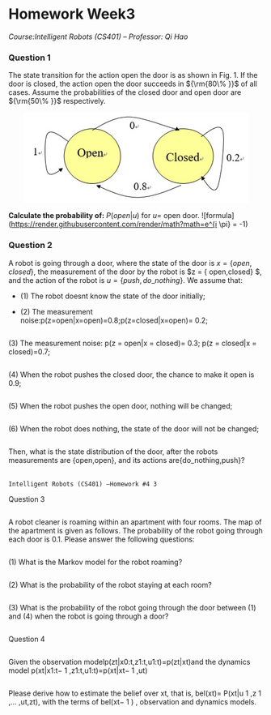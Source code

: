 
# Homework Week3


*Course:Intelligent Robots (CS401) – Professor: Qi Hao*

### Question 1

The state transition for the action open the door is as shown in Fig. 1. If the door is closed, the action open the door succeeds in ${\rm{80\% }}$ of all cases. Assume the probabilities of the closed door and open door are ${\rm{50\% }}$ respectively.

<div align=center>
<img src=image/f1.bmp/>
</div>

**Calculate the probability of:** $P(open|u)$ for $u=$ open door. ![formula](https://render.githubusercontent.com/render/math?math=e^{i \pi} = -1)

### Question 2

A robot is going through a door, where the state of the door is $x = \{ open,closed\}$, the measurement of the door by the robot is $z = \{ open,closed\} $, and the action of the
robot is $u = \{ push,do\_nothing\}$. We assume that:

* (1) The robot doesnt know the state of the door initially;

* (2) The measurement noise:p(z=open|x=open)=0.8;p(z=closed|x=open)=
0.2;
```
```
(3) The measurement noise: p(z = open|x = closed)= 0.3; p(z = closed|x =
closed)=0.7;
```
```
(4) When the robot pushes the closed door, the chance to make it open is 0.9;
```
```
(5) When the robot pushes the open door, nothing will be changed;
```
```
(6) When the robot does nothing, the state of the door will not be changed;
```
```
Then, what is the state distribution of the door, after the robots measurements are
{open,open}, and its actions are{do_nothing,push}?
```

Intelligent Robots (CS401) –Homework #4 3

```
Question 3
```
```
A robot cleaner is roaming within an apartment with four rooms. The map of the
apartment is given as follows. The probability of the robot going through each door
is 0.1. Please answer the following questions:
```
```
(1) What is the Markov model for the robot roaming?
```
```
(2) What is the probability of the robot staying at each room?
```
```
(3) What is the probability of the robot going through the door between (1) and (4)
when the robot is going through a door?
```
```
Question 4
```
```
Given the observation modelp(zt|x0:t,z1:t,u1:t)=p(zt|xt)and the dynamics model
p(xt|x1:t− 1 ,z1:t,u1:t)=p(xt|xt− 1 ,ut)
```
```
Please derive how to estimate the belief over xt, that is, bel(xt)=
P(xt|u 1 ,z 1 ,... ,ut,zt), with the terms of bel(xt− 1 ) , observation and dynamics
models.
```



